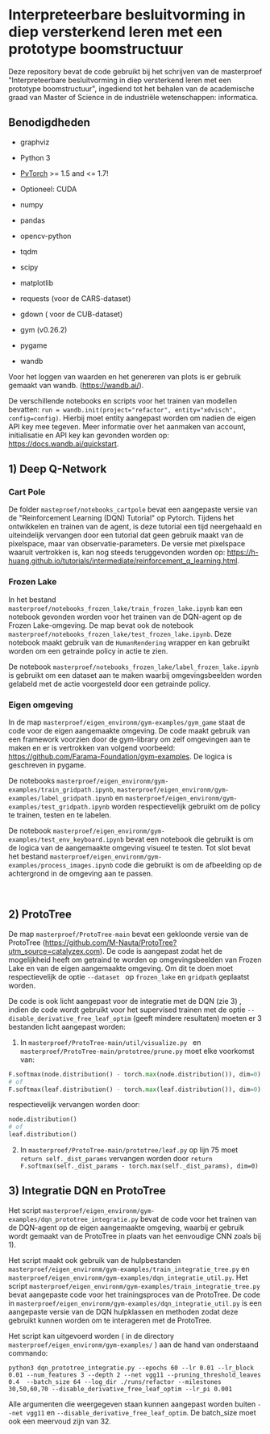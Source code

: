 # Interpreteerbare besluitvorming in diep versterkend leren met een prototype boomstructuur

Deze repository bevat de code gebruikt bij het schrijven van de masterproef "Interpreteerbare besluitvorming in diep versterkend leren met een prototype boomstructuur", ingediend tot het behalen van de academische graad van Master of Science in de industriële wetenschappen: informatica.

## Benodigdheden

* graphviz

- Python 3
- [PyTorch](https://pytorch.org/get-started/locally/) >= 1.5 and <= 1.7!
- Optioneel: CUDA

- numpy
- pandas
- opencv-python
- tqdm
- scipy
- matplotlib
- requests (voor de CARS-dataset)
- gdown ( voor de CUB-dataset)
- gym  (v0.26.2)
- pygame
- wandb 

Voor het loggen van waarden en het genereren van plots is er gebruik gemaakt van wandb.  (https://wandb.ai/). 

De verschillende notebooks en scripts voor het trainen van modellen bevatten:  ```run = wandb.init(project="refactor", entity="xdvisch", config=config)```. Hierbij moet entity aangepast worden  om nadien de eigen API key  mee tegeven. Meer informatie over het aanmaken van account, initialisatie en API key kan gevonden worden op: https://docs.wandb.ai/quickstart.

## 1) Deep Q-Network



### Cart Pole

De folder ```masteproef/notebooks_cartpole``` bevat een aangepaste versie van de  "Reinforcement Learning (DQN) Tutorial" op Pytorch. Tijdens het ontwikkelen en trainen van de agent, is deze tutorial een tijd neergehaald en uiteindelijk vervangen door een tutorial dat geen gebruik maakt van de pixelspace, maar van observatie-parameters. De versie met pixelspace waaruit vertrokken is, kan nog steeds teruggevonden worden op: https://h-huang.github.io/tutorials/intermediate/reinforcement_q_learning.html.



### Frozen Lake

In het bestand ```masterproef/notebooks_frozen_lake/train_frozen_lake.ipynb``` kan een notebook gevonden worden voor het trainen van de DQN-agent op de Frozen Lake-omgeving. De map bevat ook de notebook ```masterproef/notebooks_frozen_lake/test_frozen_lake.ipynb```. Deze notebook maakt gebruik van de ```HumanRendering``` wrapper en kan gebruikt worden om een getrainde policy in actie te zien. 

De notebook ```masterproef/notebooks_frozen_lake/label_frozen_lake.ipynb``` is gebruikt om een dataset aan te maken waarbij omgevingsbeelden worden gelabeld met de actie voorgesteld door een getrainde policy. 

### Eigen omgeving

In de map ```masterproef/eigen_environm/gym-examples/gym_game``` staat de code voor de eigen aangemaakte omgeving. De code maakt gebruik van een framework voorzien door de gym-library om zelf omgevingen aan te maken en er is vertrokken van volgend voorbeeld:  https://github.com/Farama-Foundation/gym-examples. De logica is geschreven in pygame.

De notebooks ```masterproef/eigen_environm/gym-examples/train_gridpath.ipynb```, ```masterproef/eigen_environm/gym-examples/label_gridpath.ipynb``` en ```masterproef/eigen_environm/gym-examples/test_gridpath.ipynb``` worden respectievelijk gebruikt om de policy te trainen, testen en te labelen.

De notebook ```masterproef/eigen_environm/gym-examples/test_env_keyboard.ipynb```  bevat een notebook die gebruikt is om de logica van de aangemaakte omgeving visueel te testen. Tot slot bevat het bestand ```masterproef/eigen_environm/gym-examples/process_images.ipynb``` code die gebruikt is om de afbeelding op de achtergrond in de omgeving aan te passen. 



​		

## 2) ProtoTree

De map ```masterproef/ProtoTree-main``` bevat een gekloonde versie van de ProtoTree (https://github.com/M-Nauta/ProtoTree?utm_source=catalyzex.com). De code is aangepast zodat het de mogelijkheid heeft om getraind te worden op omgevingsbeelden van Frozen Lake en van de eigen aangemaakte omgeving. Om dit te doen moet respectievelijk de optie ```--dataset ``` op ```frozen_lake``` en ```gridpath``` geplaatst worden. 

De code is ook licht aangepast voor de integratie met de DQN (zie 3) , indien de code wordt gebruikt voor het supervised trainen met de optie ```--disable_derivative_free_leaf_optim``` (geeft mindere resultaten) moeten er 3 bestanden licht aangepast worden: 

1)  In ```masterproef/ProtoTree-main/util/visualize.py ``` en ```masterproef/ProtoTree-main/prototree/prune.py``` moet elke voorkomst van:

   ```py
   F.softmax(node.distribution() - torch.max(node.distribution()), dim=0)
   # of 
   F.softmax(leaf.distribution() - torch.max(leaf.distribution()), dim=0)
   ```
   
   respectievelijk vervangen worden door:

   ```py
   node.distribution()
   # of
   leaf.distribution()	
   ```

2. In ``` masterproef/ProtoTree-main/prototree/leaf.py ``` op lijn 75 moet ``` return self._dist_params``` vervangen worden door ```return F.softmax(self._dist_params - torch.max(self._dist_params), dim=0)```

   

## 3) Integratie DQN en ProtoTree

Het script ```masterproef/eigen_environm/gym-examples/dqn_prototree_integratie.py``` bevat de code voor het trainen van de DQN-agent op de eigen aangemaakte omgeving, waarbij er gebruik wordt gemaakt van de ProtoTree in plaats van het eenvoudige CNN zoals bij 1). 

Het script maakt ook gebruik van de hulpbestanden ```masterproef/eigen_environm/gym-examples/train_integratie_tree.py``` en ```masterproef/eigen_environm/gym-examples/dqn_integratie_util.py```.  Het script ```masterproef/eigen_environm/gym-examples/train_integratie_tree.py``` bevat aangepaste code voor het trainingsproces van de ProtoTree.  De code in ```masterproef/eigen_environm/gym-examples/dqn_integratie_util.py``` is een aangepaste versie van de DQN hulpklassen en methoden zodat deze gebruikt kunnen worden om te interageren met de ProtoTree.



Het script kan uitgevoerd worden ( in de directory ```masterproef/eigen_environm/gym-examples/``` ) aan de hand van onderstaand commando: 

```python3 dqn_prototree_integratie.py --epochs 60 --lr 0.01 --lr_block 0.01 --num_features 3 --depth 2 --net vgg11 --pruning_threshold_leaves 0.4  --batch_size 64 --log_dir ./runs/refactor --milestones 30,50,60,70 --disable_derivative_free_leaf_optim --lr_pi 0.001```

Alle argumenten die weergegeven staan kunnen aangepast worden buiten ```--net vgg11``` en ```--disable_derivative_free_leaf_optim```. De batch_size moet ook een meervoud zijn van 32.  
